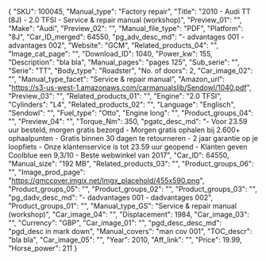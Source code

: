 {
  "SKU": 100045, 
  "Manual_type": "Factory repair", 
  "Title": "2010 - Audi TT  (8J) - 2.0 TFSI - Service & repair manual (workshop)", 
  "Preview_01": "", 
  "Make": "Audi", 
  "Preview_02": "", 
  "Manual_file_type": "PDF", 
  "Platform": "8J", 
  "Car_ID_merged": 64550, 
  "pg_adv_desc_md": "- advantages 001 - advantages 002", 
  "Website": "GCM", 
  "Related_products_04": "", 
  "Image_cat_page": "", 
  "Download_ID": 1040, 
  "Power_kw": 155, 
  "Description": "bla bla", 
  "Manual_pages": "pages 125", 
  "Sub_serie": "", 
  "Serie": "TT", 
  "Body_type": "Roadster", 
  "No. of doors": 2, 
  "Car_image_02": "", 
  "Manual_type_facet": "Service & repair manual", 
  "Amazon_url": "https://s3-us-west-1.amazonaws.com/carmanualslib/Sendowl/1040.pdf", 
  "Preview_03": "", 
  "Related_products_01": "", 
  "Engine": "2.0 TFSI", 
  "Cylinders": "L4", 
  "Related_products_02": "", 
  "Language": "Englisch", 
  "Sendowl": "", 
  "Fuel_type": "Otto", 
  "Engine long": "", 
  "Product_groups_04": "", 
  "Preview_04": "", 
  "Torque_Nm": 350, 
  "pgatc_desc_md": "-  Voor 23.59 uur besteld, morgen gratis bezorgd  -  Morgen gratis ophalen bij 2.600+ ophaalpunten  -  Gratis binnen 30 dagen te retourneren  -  2 jaar garantie op je loopfiets  -  Onze klantenservice is tot 23.59 uur geopend  -  Klanten geven Coolblue een 9,3/10   -  Beste webwinkel van 2017", 
  "Car_ID": 64550, 
  "Manual_size": "192 MB", 
  "Related_products_03": "", 
  "Product_groups_06": "", 
  "Image_prod_page": "https://gmccover.imgix.net/Imgx_placehold/455x590.png", 
  "Product_groups_05": "", 
  "Product_groups_02": "", 
  "Product_groups_03": "", 
  "pg_dadv_desc_md": "- dadvantages 001 - dadvantages 002", 
  "Product_groups_01": "", 
  "Manual_type_GS": "Service & repair manual (workshop)", 
  "Car_image_04": "", 
  "Displacement": 1984, 
  "Car_image_03": "", 
  "Currency": "GBP", 
  "Car_image_01": "", 
  "pgd_desc_desc_md": "pgd_desc in mark down", 
  "Manual_covers": "man cov 001", 
  "TOC_descr": "bla bla", 
  "Car_image_05": "", 
  "Year": 2010, 
  "Aff_link": "", 
  "Price": 19.99, 
  "Horse_power": 211
}